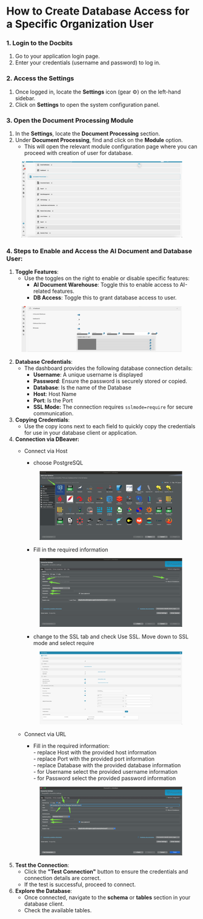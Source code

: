 # How to Create Database Access for a Specific Organization User

### **1. Login to the Docbits** <a href="#id-1.-login-to-the-docbits" id="id-1.-login-to-the-docbits"></a>

1. Go to your application login page.
2. Enter your credentials (username and password) to log in.

### **2. Access the Settings** <a href="#id-2.-access-the-settings" id="id-2.-access-the-settings"></a>

1. Once logged in, locate the **Settings** icon (gear ⚙️) on the left-hand sidebar.
2. Click on **Settings** to open the system configuration panel.

### **3. Open the Document Processing Module** <a href="#id-3.-open-the-document-processing-module" id="id-3.-open-the-document-processing-module"></a>

1. In the **Settings**, locate the **Document Processing** section.
2. Under **Document Processing**, find and click on the **Module** option.
   * This will open the relevant module configuration page where you can proceed with creation of user for database.

<figure><img src="../../../../../.gitbook/assets/image (25).png" alt=""><figcaption></figcaption></figure>

### 4. Steps to Enable and Access the AI Document and Database User: <a href="#id-4.-steps-to-enable-and-access-the-ai-document-and-database-user" id="id-4.-steps-to-enable-and-access-the-ai-document-and-database-user"></a>

1. **Toggle Features**:
   * Use the toggles on the right to enable or disable specific features:
     * **AI Document Warehouse**: Toggle this to enable access to AI-related features.
     * **DB Access**: Toggle this to grant database access to user.

<figure><img src="../../../../../.gitbook/assets/image (1) (1) (1) (1) (2) (1).png" alt=""><figcaption></figcaption></figure>

2. **Database Credentials**:
   * The dashboard provides the following database connection details:
     * **Username**: A unique username is displayed&#x20;
     * **Password**: Ensure the password is securely stored or copied.
     * **Database**: Is the name of the Database&#x20;
     * **Host**: Host Name&#x20;
     * **Port**:  Is the Port&#x20;
     * **SSL Mode:** The connection requires `sslmode=require` for secure communication.
3. **Copying Credentials**:
   * Use the copy icons next to each field to quickly copy the credentials for use in your database client or application.
4. **Connection via DBeaver:**
   *   Connect via Host

       * choose PostgreSQL

       <figure><img src="../../../../../.gitbook/assets/image (2) (1) (1) (2) (1).png" alt=""><figcaption></figcaption></figure>

       * Fill in the required information&#x20;

       <figure><img src="../../../../../.gitbook/assets/image (4) (1).png" alt=""><figcaption></figcaption></figure>

       * change to the SSL tab and check Use SSL. Move down to SSL mode and select require

       <figure><img src="../../../../../.gitbook/assets/image (3) (1).png" alt=""><figcaption></figcaption></figure>
   *   Connect via URL

       * Fill in the required information:\
         \- replace Host with the provided host information\
         \- replace Port with the provided port information\
         \- replace Database with the provided database information\
         \- for Username select the provided username information\
         \- for Password select the provided password information

       <figure><img src="../../../../../.gitbook/assets/image (5) (1).png" alt=""><figcaption></figcaption></figure>
5. **Test the Connection**:
   * Click the **"Test Connection"** button to ensure the credentials and connection details are correct.
   * If the test is successful, proceed to connect.
6. **Explore the Database**:
   * Once connected, navigate to the **schema** or **tables** section in your database client.
   * Check the available tables.
